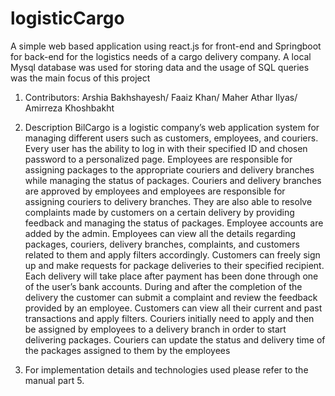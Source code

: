 # logisticCargo
A simple web based application using react.js for front-end and Springboot for back-end for the logistics needs of a cargo delivery company. A local Mysql database was used for storing data and the usage of SQL queries was the main focus of this project

1. Contributors: Arshia Bakhshayesh/
Faaiz Khan/ 
Maher Athar Ilyas/ 
Amirreza Khoshbakht 

3. Description
BilCargo is a logistic company’s web application system for managing different users such as
customers, employees, and couriers. Every user has the ability to log in with their specified ID
and chosen password to a personalized page.
Employees are responsible for assigning packages to the appropriate couriers and delivery
branches while managing the status of packages. Couriers and delivery branches are approved by
employees and employees are responsible for assigning couriers to delivery branches. They are
also able to resolve complaints made by customers on a certain delivery by providing feedback
and managing the status of packages. Employee accounts are added by the admin. Employees
can view all the details regarding packages, couriers, delivery branches, complaints, and
customers related to them and apply filters accordingly.
Customers can freely sign up and make requests for package deliveries to their specified
recipient. Each delivery will take place after payment has been done through one of the user’s
bank accounts. During and after the completion of the delivery the customer can submit a
complaint and review the feedback provided by an employee. Customers can view all their
current and past transactions and apply filters.
Couriers initially need to apply and then be assigned by employees to a delivery branch in order
to start delivering packages. Couriers can update the status and delivery time of the packages
assigned to them by the employees


4. For implementation details and technologies used please refer to the manual part  5.
